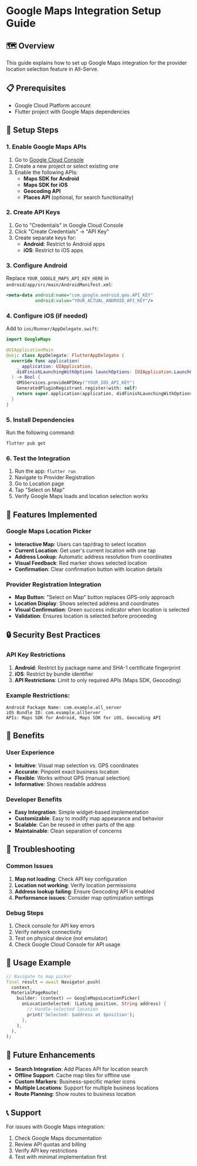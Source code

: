 # Google Maps Integration Setup Guide

## 🗺️ Overview
This guide explains how to set up Google Maps integration for the provider location selection feature in All-Serve.

## 📋 Prerequisites
- Google Cloud Platform account
- Flutter project with Google Maps dependencies

## 🔧 Setup Steps

### 1. Enable Google Maps APIs
1. Go to [Google Cloud Console](https://console.cloud.google.com/)
2. Create a new project or select existing one
3. Enable the following APIs:
   - **Maps SDK for Android**
   - **Maps SDK for iOS**
   - **Geocoding API**
   - **Places API** (optional, for search functionality)

### 2. Create API Keys
1. Go to "Credentials" in Google Cloud Console
2. Click "Create Credentials" → "API Key"
3. Create separate keys for:
   - **Android**: Restrict to Android apps
   - **iOS**: Restrict to iOS apps

### 3. Configure Android
Replace `YOUR_GOOGLE_MAPS_API_KEY_HERE` in `android/app/src/main/AndroidManifest.xml`:

```xml
<meta-data android:name="com.google.android.geo.API_KEY"
           android:value="YOUR_ACTUAL_ANDROID_API_KEY"/>
```

### 4. Configure iOS (if needed)
Add to `ios/Runner/AppDelegate.swift`:

```swift
import GoogleMaps

@UIApplicationMain
@objc class AppDelegate: FlutterAppDelegate {
  override func application(
    _ application: UIApplication,
    didFinishLaunchingWithOptions launchOptions: [UIApplication.LaunchOptionsKey: Any]?
  ) -> Bool {
    GMSServices.provideAPIKey("YOUR_IOS_API_KEY")
    GeneratedPluginRegistrant.register(with: self)
    return super.application(application, didFinishLaunchingWithOptions: launchOptions)
  }
}
```

### 5. Install Dependencies
Run the following command:

```bash
flutter pub get
```

### 6. Test the Integration
1. Run the app: `flutter run`
2. Navigate to Provider Registration
3. Go to Location page
4. Tap "Select on Map"
5. Verify Google Maps loads and location selection works

## 🎯 Features Implemented

### Google Maps Location Picker
- **Interactive Map**: Users can tap/drag to select location
- **Current Location**: Get user's current location with one tap
- **Address Lookup**: Automatic address resolution from coordinates
- **Visual Feedback**: Red marker shows selected location
- **Confirmation**: Clear confirmation button with location details

### Provider Registration Integration
- **Map Button**: "Select on Map" button replaces GPS-only approach
- **Location Display**: Shows selected address and coordinates
- **Visual Confirmation**: Green success indicator when location is selected
- **Validation**: Ensures location is selected before proceeding

## 🔒 Security Best Practices

### API Key Restrictions
1. **Android**: Restrict by package name and SHA-1 certificate fingerprint
2. **iOS**: Restrict by bundle identifier
3. **API Restrictions**: Limit to only required APIs (Maps SDK, Geocoding)

### Example Restrictions:
```
Android Package Name: com.example.all_server
iOS Bundle ID: com.example.allServer
APIs: Maps SDK for Android, Maps SDK for iOS, Geocoding API
```

## 🚀 Benefits

### User Experience
- **Intuitive**: Visual map selection vs. GPS coordinates
- **Accurate**: Pinpoint exact business location
- **Flexible**: Works without GPS (manual selection)
- **Informative**: Shows readable address

### Developer Benefits
- **Easy Integration**: Simple widget-based implementation
- **Customizable**: Easy to modify map appearance and behavior
- **Scalable**: Can be reused in other parts of the app
- **Maintainable**: Clean separation of concerns

## 🐛 Troubleshooting

### Common Issues
1. **Map not loading**: Check API key configuration
2. **Location not working**: Verify location permissions
3. **Address lookup failing**: Ensure Geocoding API is enabled
4. **Performance issues**: Consider map optimization settings

### Debug Steps
1. Check console for API key errors
2. Verify network connectivity
3. Test on physical device (not emulator)
4. Check Google Cloud Console for API usage

## 📱 Usage Example

```dart
// Navigate to map picker
final result = await Navigator.push(
  context,
  MaterialPageRoute(
    builder: (context) => GoogleMapsLocationPicker(
      onLocationSelected: (LatLng position, String address) {
        // Handle selected location
        print('Selected: $address at $position');
      },
    ),
  ),
);
```

## 🔄 Future Enhancements
- **Search Integration**: Add Places API for location search
- **Offline Support**: Cache map tiles for offline use
- **Custom Markers**: Business-specific marker icons
- **Multiple Locations**: Support for multiple business locations
- **Route Planning**: Show routes to business location

## 📞 Support
For issues with Google Maps integration:
1. Check Google Maps documentation
2. Review API quotas and billing
3. Verify API key restrictions
4. Test with minimal implementation first





